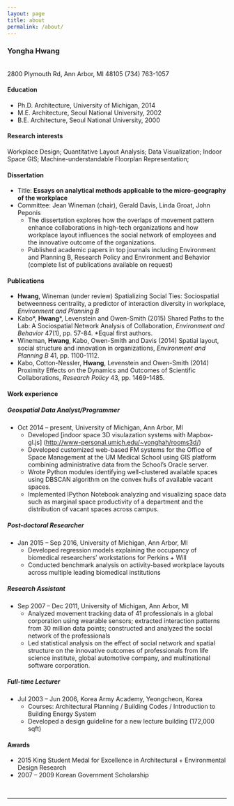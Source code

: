 ```yaml
---
layout: page
title: about
permalink: /about/
---
```


### Yongha Hwang
<br>
2800 Plymouth Rd, Ann Arbor, MI 48105
(734) 763-1057 

#### Education
- Ph.D.   Architecture, University of Michigan, 2014
- M.E.    Architecture, Seoul National University, 2002
- B.E.    Architecture, Seoul National University, 2000

#### Research interests
Workplace Design; Quantitative Layout Analysis; Data Visualization; Indoor Space GIS; Machine-understandable Floorplan Representation;

#### Dissertation
- Title: **Essays on analytical methods applicable to the micro-geography of the workplace**
- Committee: Jean Wineman (chair), Gerald Davis, Linda Groat, John Peponis 
  - The dissertation explores how the overlaps of movement pattern enhance collaborations in high-tech organizations and how workplace layout influences the social network of employees and the innovative outcome of the organizations.
  - Published academic papers in top journals including Environment and Planning B, Research Policy and Environment and Behavior (complete list of publications available on request)

#### Publications
- **Hwang**, Wineman (under review) Spatializing Social Ties:
Sociospatial betweenness centrality, a predictor of interaction diversity in workplace, *Environment and Planning B*
- Kabo\*, **Hwang**\*, Levenstein and Owen-Smith (2015)  Shared Paths to the Lab: A Sociospatial Network Analysis of Collaboration, *Environment and Behavior* 47(1), pp. 57-84. *Equal first authors.
- Wineman, **Hwang**, Kabo, Owen-Smith and Davis (2014) Spatial layout, social structure and innovation in organizations, *Environment and Planning B* 41, pp. 1100-1112.
- Kabo, Cotton-Nessler, **Hwang**, Levenstein and Owen-Smith (2014) Proximity Effects on the Dynamics and Outcomes of Scientific Collaborations, *Research Policy* 43, pp. 1469-1485. 

#### Work experience
##### Geospatial Data Analyst/Programmer
- Oct 2014 – present, University of Michigan, Ann Arbor, MI
  - Developed [indoor space 3D visulazation systems with Mapbox-gl.js] (http://www-personal.umich.edu/~yonghah/rooms3d/)
  - Developed customized web-based FM systems for the Office of Space Management at the UM Medical School using GIS platform combining administrative data from the School’s Oracle server.
  - Wrote Python modules identifying well-clustered available spaces using DBSCAN algorithm on the convex hulls of available vacant spaces. 
  - Implemented IPython Notebook analyzing and visualizing space data such as marginal space productivity of a department and the distribution of vacant spaces across campus. 

##### Post-doctoral Researcher
- Jan 2015 – Sep 2016, University of Michigan, Ann Arbor, MI
  - Developed regression models explaining the occupancy of biomedical researchers’ workstations for Perkins + Will
  - Conducted benchmark analysis on activity-based workplace layouts across multiple leading biomedical institutions

##### Research Assistant
- Sep 2007 – Dec 2011, University of Michigan, Ann Arbor, MI
  - Analyzed movement tracking data of 41 professionals in a global corporation using wearable sensors; extracted interaction patterns from 30 million data points; constructed and analyzed the social network of the professionals 
  - Led statistical analysis on the effect of social network and spatial structure on the innovative outcomes of professionals from life science institute, global automotive company, and multinational software corporation.

##### Full-time Lecturer
- Jul 2003 – Jun 2006, Korea Army Academy, Yeongcheon, Korea
  - Courses: Architectural Planning / Building Codes / Introduction to Building Energy System
  - Developed a design guideline for a new lecture building (172,000 sqft)

#### Awards
* 2015 King Student Medal for Excellence in Architectural + Environmental Design Research
* 2007 – 2009 Korean Government Scholarship   
<br/>
<hr/>
<br/>
<span class="contacticon center">
	<a href="mailto:ahgnoy@gmail.com"><i class="fa fa-envelope-square"></i></a>
	<a href="https://github.com/yonghah" target="_blank"><i class="fa fa-github-square"></i></a>
	<a href="https://twitter.com" target="_blank"><i class="fa fa-twitter-square"></i></a>
</span>

